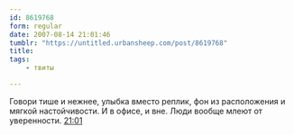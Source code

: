 ```yaml
---
id: 8619768
form: regular
date: 2007-08-14 21:01:46
tumblr: "https://untitled.urbansheep.com/post/8619768"
title:
tags:
    - твиты

---
```


<p>Говори тише и нежнее, улыбка вместо реплик, фон из расположения и мягкой настойчивости. И в офисе, и вне. Люди вообще млеют от уверенности. <a href="http://twitter.com/urbansheep/statuses/205861002">21:01</a></p>

